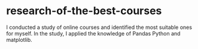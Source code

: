 # research-of-the-best-courses
I conducted a study of online courses and identified the most suitable ones for myself. In the study, I applied the knowledge of Pandas Python and matplotlib.
